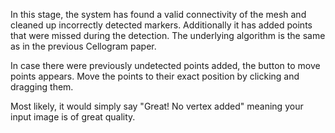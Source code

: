 In this stage, the system has found a valid connectivity of the mesh and cleaned up incorrectly detected markers. Additionally it has added points that were missed during the detection. The underlying algorithm is the same as in the previous Cellogram paper.

In case there were previously undetected points added, the button to move points appears. Move the points to their exact position by clicking and dragging them.

Most likely, it would simply say "Great! No vertex added" meaning your input image is of great quality.
